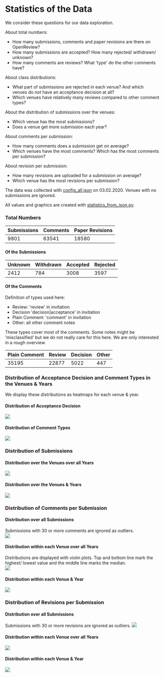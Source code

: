 # Statistics of the Data
We consider these questions for our data exploration.

About total numbers:
- How many submissions, comments and paper revisions are there on OpenReview?
- How many submissions are accepted? How many rejected/ withdrawn/ unknown?
- How many comments are reviews? What 'type' do the other comments have?

About class distributions:
- What part of submissions are rejected in each venue? And which venues do not have an acceptance decision at all?
- Which venues have relatively many reviews compared to other comment types?

About the distribution of submissions over the venues:
- Which venue has the most submissions?
- Does a venue get more submission each year?

About comments per submission:
- How many comments does a submission get on average?
- Which venues have the most comments? Which has the most comments per submission? 

About revision per submission:
- How many revisions are uploaded for a submission on average?
- Which venue has the most revisions per submission? 

The data was collected with [config_all.json](../config_all.json) on 03.02.2020. 
Venues with no submissions are ignored.

All values and graphics are created with [statistics_from_json.py](../statistics_from_json.py).

### Total Numbers
|Submissions   |Comments   |Paper Revisions|
|---|---|---|
|9801   |63541 | 18580   |

#### Of the Submissions

|Unknown   |Withdrawn   |Accepted   |Rejected   |
|---|---|---|---|
|2412 |784   |3008   |3597   |

#### Of the Comments

Definition of types used here:
- Review: 'review' in invitation
- Decision 'decision|acceptance' in invitation
- Plain Comment: 'comment' in invitation
- Other: all other comment notes

These types cover most of the comments. Some notes might be 'misclassified' but we do not really care for this here.
We are only interested in a rough overview.

|Plain Comment|Review|Decision|Other   |
|---          |---   |---     |---|
|35195        |22877 |5022    |447   |

### Distribution of Acceptance Decision and Comment Types in the Venues & Years

We display these distributions as heatmaps for each venue & year.
#### Distribution of Acceptance Decision
![](../resources/label_fig.svg )
#### Distribution of Comment Types
![](../resources/comment_type_heatmap.svg )

### Distribution of Submissions

#### Distribution over the Venues over all Years
![](../resources/venue_sub_bar.svg )

#### Distribution over the Venues & Years
![](../resources/venueyear_sub_bar.svg )

### Distribution of Comments per Submission
#### Distribution over all Submissions
Submissions with 30 or more comments are ignored as outliers.  
![](../resources/comment_distribution.svg )

#### Distribution within each Venue over all Years
Distributions are displayed with violin plots. Top and bottom line mark the highest/ lowest value and the middle line marks the median.  
![](../resources/venue_comment_distribution.svg )

#### Distribution within each Venue & Year
![](../resources/venueyear_comment_distribution.svg )

### Distribution of Revisions per Submission
#### Distribution over all Submissions
Submissions with 30 or more revisions are ignored as outliers.
![](../resources/revision_distribution.svg )

#### Distribution within each Venue over all Years
![](../resources/venue_revision_distribution.svg )

#### Distribution within each Venue & Year
![](../resources/venueyear_revision_distribution.svg )

